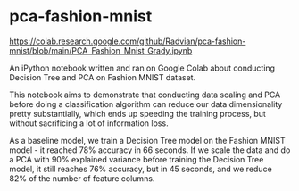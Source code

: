 # pca-fashion-mnist
https://colab.research.google.com/github/Radvian/pca-fashion-mnist/blob/main/PCA_Fashion_Mnist_Grady.ipynb

An iPython notebook written and ran on Google Colab about conducting Decision Tree and PCA on Fashion MNIST dataset.

This notebook aims to demonstrate that conducting data scaling and PCA before doing a classification algorithm can reduce our data dimensionality pretty substantially, which ends up speeding the training process, but without sacrificing a lot of information loss.

As a baseline model, we train a Decision Tree model on the Fashion MNIST model - it reached 78% accuracy in 66 seconds.
If we scale the data and do a PCA with 90% explained variance before training the Decision Tree model, it still reaches 76% accuracy, but in 45 seconds, and we reduce 82% of the number of feature columns.
